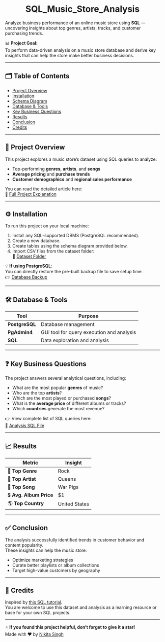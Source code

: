 <h1 align="center">SQL_Music_Store_Analysis</h1> 

Analyze business performance of an online music store using **SQL** — uncovering insights about top genres, artists, tracks, and customer purchasing trends.

📊 **Project Goal:**  
To perform data-driven analysis on a music store database and derive key insights that can help the store make better business decisions.

---

## 🗂️ Table of Contents
- [Project Overview](#project-overview)
- [Installation](#installation)
- [Schema Diagram](#schema-diagram)
- [Database & Tools](#database--tools)
- [Key Business Questions](#key-business-questions)
- [Results](#results)
- [Conclusion](#conclusion)
- [Credits](#credits)

---

## 🚀 Project Overview

This project explores a music store’s dataset using SQL queries to analyze:
- Top-performing **genres**, **artists**, and **songs**  
- **Average pricing** and **purchase trends**  
- **Customer demographics** and **regional sales performance**

You can read the detailed article here:  
🔗 [Full Project Explanation](https://avishek-choudhary.github.io/projects/Music%20Store.html)

---

## ⚙️ Installation

To run this project on your local machine:

1. Install any SQL-supported DBMS (PostgreSQL recommended).
2. Create a new database.
3. Create tables using the schema diagram provided below.
4. Import CSV files from the dataset folder:  
   📂 [Dataset Folder](https://github.com/nikitasingh4/SQL_Music_Store_Analysis/tree/main/dataset)

💡 **If using PostgreSQL**:  
You can directly restore the pre-built backup file to save setup time.  
👉 [Database Backup](https://github.com/nikitasingh4/SQL_Music_Store_Analysis/blob/main/music_store_db_backup)

---

## 🛠️ Database & Tools

| Tool | Purpose |
|------|----------|
| **PostgreSQL** | Database management |
| **PgAdmin4** | GUI tool for query execution and analysis |
| **SQL** | Data exploration and analysis |

---

## ❓ Key Business Questions

The project answers several analytical questions, including:

- What are the most popular **genres** of music?
- Who are the top **artists**?
- Which are the most played or purchased **songs**?
- What is the **average price** of different albums or tracks?
- Which **countries** generate the most revenue?

👉 View complete list of SQL queries here:  
📜 [Analysis SQL File](https://github.com/nikitasingh4/SQL_Music_Store_Analysis/blob/main/analysis.sql)

---

## 📈 Results

| Metric | Insight |
|--------|----------|
| 🎸 **Top Genre** | Rock |
| 👑 **Top Artist** | Queens |
| 🎵 **Top Song** | War Pigs |
| 💲 **Avg. Album Price** | $1 |
| 🌎 **Top Country** | United States |

---

## ✅ Conclusion

The analysis successfully identified trends in customer behavior and content popularity.  
These insights can help the music store:
- Optimize marketing strategies  
- Curate better playlists or album collections  
- Target high-value customers by geography  

---

## 🙌 Credits

Inspired by [this SQL tutorial](https://youtu.be/VFIuIjswMKM).  
You are welcome to use this dataset and analysis as a learning resource or base for your own SQL projects.

---

⭐ **If you found this project helpful, don’t forget to give it a star!**  
Made with ❤️ by [Nikita Singh](https://github.com/nikitasingh4)

